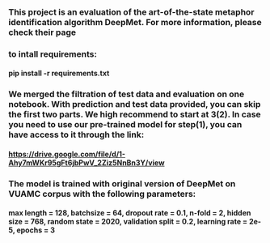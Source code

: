 ### This project is an evaluation of the art-of-the-state metaphor identification algorithm DeepMet. For more information, please check their page
### to intall requirements:
####     pip install -r requirements.txt
### We merged the filtration of test data and evaluation on one notebook. With prediction and test data provided, you can skip the first two parts. We high recommend to start at 3(2). In case you need to use our pre-trained model for step(1), you can have access to it through the link:
####     https://drive.google.com/file/d/1-Ahy7mWKr95gFt6jbPwV_2Ziz5NnBn3Y/view
### The model is trained with original version of DeepMet on VUAMC corpus with the following parameters:
#### max length = 128, batchsize = 64, dropout rate = 0.1, n-fold = 2, hidden size = 768, random state = 2020, validation split = 0.2, learning rate = 2e-5, epochs = 3
